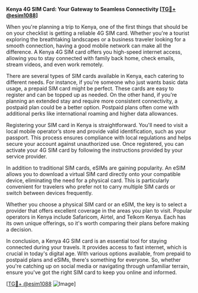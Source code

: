 **Kenya 4G SIM Card: Your Gateway to Seamless Connectivity [[TG💪+ @esim1088](https://t.me/s/esim1088)]**

When you're planning a trip to Kenya, one of the first things that should be on your checklist is getting a reliable 4G SIM card. Whether you're a tourist exploring the breathtaking landscapes or a business traveler looking for a smooth connection, having a good mobile network can make all the difference. A Kenya 4G SIM card offers you high-speed internet access, allowing you to stay connected with family back home, check emails, stream videos, and even work remotely.

There are several types of SIM cards available in Kenya, each catering to different needs. For instance, if you're someone who just wants basic data usage, a prepaid SIM card might be perfect. These cards are easy to register and can be topped up as needed. On the other hand, if you're planning an extended stay and require more consistent connectivity, a postpaid plan could be a better option. Postpaid plans often come with additional perks like international roaming and higher data allowances.

Registering your SIM card in Kenya is straightforward. You'll need to visit a local mobile operator’s store and provide valid identification, such as your passport. This process ensures compliance with local regulations and helps secure your account against unauthorized use. Once registered, you can activate your 4G SIM card by following the instructions provided by your service provider.

In addition to traditional SIM cards, eSIMs are gaining popularity. An eSIM allows you to download a virtual SIM card directly onto your compatible device, eliminating the need for a physical card. This is particularly convenient for travelers who prefer not to carry multiple SIM cards or switch between devices frequently.

Whether you choose a physical SIM card or an eSIM, the key is to select a provider that offers excellent coverage in the areas you plan to visit. Popular operators in Kenya include Safaricom, Airtel, and Telkom Kenya. Each has its own unique offerings, so it's worth comparing their plans before making a decision.

In conclusion, a Kenya 4G SIM card is an essential tool for staying connected during your travels. It provides access to fast internet, which is crucial in today's digital age. With various options available, from prepaid to postpaid plans and eSIMs, there's something for everyone. So, whether you're catching up on social media or navigating through unfamiliar terrain, ensure you've got the right SIM card to keep you online and informed.

[[TG💪+ @esim1088](https://t.me/s/esim1088) ![Image](https://i.postimg.cc/Y0z9fWf4/image.png)]